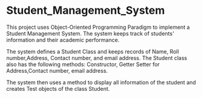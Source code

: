 # Student_Management_System
This project uses Object-Oriented Programming Paradigm to implement a Student Management System. The system keeps track of students' information and their academic performance. 

The system defines a Student Class and keeps records of Name, Roll number,Address, Contact number, and email address. The Student class also has the following methods: 
Constructor, 
Getter
Setter for Address,Contact number, email address. 

The system then uses a method to display all information of the student and creates Test objects of the class Student.
